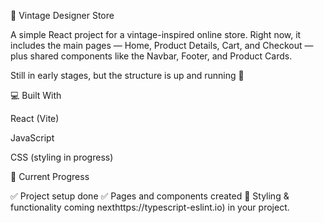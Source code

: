 👜 Vintage Designer Store

A simple React project for a vintage-inspired online store.
Right now, it includes the main pages — Home, Product Details, Cart, and Checkout — plus shared components like the Navbar, Footer, and Product Cards.

Still in early stages, but the structure is up and running 🚀

💻 Built With

React (Vite)

JavaScript

CSS (styling in progress)

🧩 Current Progress

✅ Project setup done
✅ Pages and components created
🔄 Styling & functionality coming nexthttps://typescript-eslint.io) in your project.
